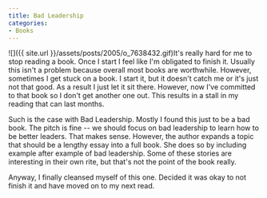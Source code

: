 ```yaml
---
title: Bad Leadership
categories:
- Books
---
```


![]({{ site.url }}/assets/posts/2005/o_7638432.gif)It's really hard for me to stop reading a book. Once I start I feel like I'm obligated to finish it. Usually this isn't a problem because overall most books are worthwhile. However, sometimes I get stuck on a book. I start it, but it doesn't catch me or it's just not that good. As a result I just let it sit there. However, now I've committed to that book so I don't get another one out. This results in a stall in my reading that can last months.

Such is the case with Bad Leadership. Mostly I found this just to be a bad book. The pitch is fine -- we should focus on bad leadership to learn how to be better leaders. That makes sense. However, the author expands a topic that should be a lengthy essay into a full book. She does so by including example after example of bad leadership. Some of these stories are interesting in their own rite, but that's not the point of the book really.

Anyway, I finally cleansed myself of this one. Decided it was okay to not finish it and have moved on to my next read.
